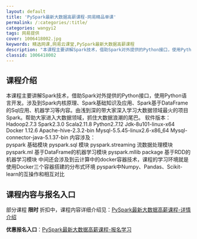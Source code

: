 ```yaml
---
layout: default
title: 'PySpark最新大数据高薪课程-网易精品单课'
permalink: /:categories/:title/
categories: wangyi2
tags: 网易提供
cover: 1006418002.jpg
keywords: 精选网课,网易云课堂,PySpark最新大数据高薪课程
description: "本课程主要讲解Spark技术，借助Spark对外提供的Python接口，使用Python语言开发。涉及到Spark内核原理、Spark基础知识及应用、Spark基于DataFrame的Sql"
classid: 1006418002
---
```


## 课程介绍

本课程主要讲解Spark技术，借助Spark对外提供的Python接口，使用Python语言开发。涉及到Spark内核原理、Spark基础知识及应用、Spark基于DataFrame的Sql应用、机器学习等内容。由浅到深的带大家深入学习大数据领域最火的项目Spark。帮助大家进入大数据领域，抓住大数据浪潮的尾巴。
软件版本：     
Hadoop2.7.3
Spark2.3.0
Scala2.11.8
Python2.7.12
Jdk-8u101-linux-x64
Docker 1.12.6
Apache-hive-2.3.2-bin
Mysql-5.5.45-linux2.6-x86_64
Mysql-connector-java-5.1.37-bin
内容涉及：   
pyspark 基础模块
pyspark.sql 模块
pyspark.streaming 流数据处理模块
pyspark.ml 基于DataFrame的机器学习模块
pyspark.mllib package 基于RDD的机器学习模块
中间还会涉及到云计算中的docker容器技术，课程的学习环境就是使用Docker三个容器搭建的分布式环境
pyspark中Numpy、Pandas、Scikit-learn的互操作和相互对比

## 课程内容与报名入口

部分课程 **限时** 折扣中，课程内容详细介绍见：[PySpark最新大数据高薪课程-详情介绍](https://study.163.com/course/introduction/1006418002.htm?share=1&shareId=1025206652&utm_campaign=share&utm_medium=iphoneShare&utm_source=&utm_u=1025206652)

**优惠报名入口**：[PySpark最新大数据高薪课程-报名学习](https://study.163.com/course/introduction/1006418002.htm?share=1&shareId=1025206652&utm_campaign=share&utm_medium=iphoneShare&utm_source=&utm_u=1025206652)

